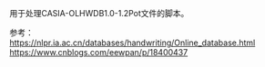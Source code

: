 用于处理CASIA-OLHWDB1.0-1.2Pot文件的脚本。

参考：  
https://nlpr.ia.ac.cn/databases/handwriting/Online_database.html  
https://www.cnblogs.com/eewpan/p/18400437
